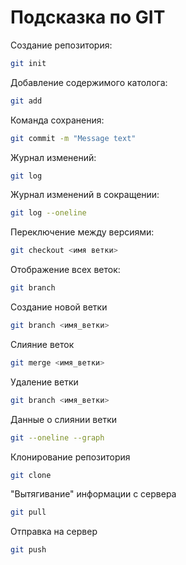 # Подсказка по GIT

Создание репозитория:
```sh
git init
```
Добавление содержимого католога:
```sh
git add
```
Команда сохранения:
```sh
git commit -m "Message text"
```
Журнал изменений:
```sh
git log
```
Журнал изменений в сокращении:
```sh
git log --oneline
```
Переключение между версиями:
```sh
git checkout <имя ветки>
```
Отображение всех веток:
```sh
git branch
```
Создание новой ветки
```sh
git branch <имя_ветки>
```
Слияние веток
```sh
git merge <имя_ветки>
```
Удаление ветки
```sh
git branch <имя_ветки>
```
Данные о слиянии ветки
```sh
git --oneline --graph
```
Клонирование репозитория
```sh
git clone
```
"Вытягивание" информации с сервера
```sh
git pull
```
Отправка на сервер
```sh
git push
````



